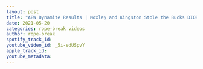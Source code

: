 ```yaml
---
layout: post
title: "AEW Dynamite Results | Moxley and Kingston Stole the Bucks DIORS | Highlights"
date: 2021-05-20
categories: rope-break videos
author: rope-break
spotify_track_id: 
youtube_video_id: _5i-edUSpvY
apple_track_id: 
youtube_metadata: 
---
```

